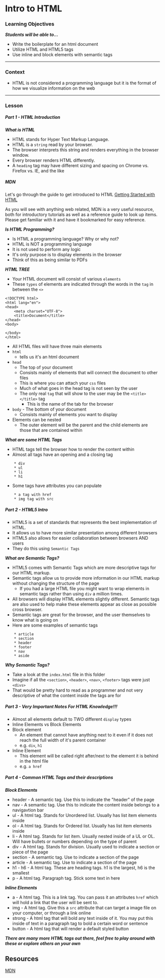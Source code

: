 # Intro to HTML 

### Learning Objectives
***Students will be able to...***

* Write the boilerplate for an html document
* Utilize HTML and HTML5 tags
* Use inline and block elements with semantic tags

---
### Context

* HTML is not considered a programming language but it is the format of how we visualize information on the web

---
### Lesson

##### Part 1 - HTML Introduction

***What is HTML***

* HTML stands for Hyper Text Markup Language.
* HTML is a `string` read by your browser. 
* The browser interprets this string and renders everything in the browser window.
* Every browser renders HTML differently.
* A `heading` tag may have different sizing and spacing on Chrome vs. Firefox vs. IE, and the like

##### MDN 
Let's go through the guide to get introduced to HTML
[Getting Started with HTML](https://developer.mozilla.org/en-US/docs/Learn/HTML/Introduction_to_HTML/Getting_started)

As you will see with anything web related, MDN is a very useful resource, both for introductory tutorials as well
as a reference guide to look up items. Please get familiar with it and have it bookmarked for easy reference.


***Is HTML Programming?***

* Is HTML a programming language? Why or why not?
* HTML is NOT a programming language
* It is not used to perform any logic
* It's only purpose is to display elements in the browser
* Think of this as being similar to PDFs

***HTML TREE***

* Your HTML document will consist of various `elements`
* These `types` of elements are indicated through the words in the `tag` in between the `<>`

```
<!DOCTYPE html>
<html lang="en">
<head>
	<meta charset="UTF-8">
	<title>Document</title>
</head>
<body>
	
</body>
</html>
```

* All HTML files will have three main elements
* `html` 
	* tells us it's an html document
* `head`
	* The top of your document
	* Consists mainly of elements that will connect the document to other files 
	* This is where you can attach your `css` files
	* Much of what goes in the head tag is not seen by the user
	* The only real `tag` that will show to the user may be the `<title></title>` tag
		* This is the name of the tab for the browser
* `body` - The bottom of your document
	* Consists mainly of elements you want to display
* Elements can be nested
	* The outer element will be the parent and the child elements are those that are contained within

***What are some HTML Tags***

* HTML tags tell the browser how to render the content within
* Almost all tags have an opening and a closing tag

```
	* div
	* ul
	* li
	* h1
```
* Some tags have attributes you can populate

```
	* a tag with href
	* img tag with src
```

##### Part 2 - HTML5 Intro

* HTML5 is a set of standards that represents the best implementation of HTML.
* It allows us to have more similar presentation among different browsers
* HTML5 also allows for easier collaboration between browsers AND users
* They do this using `Semantic Tags`

***What are Semantic Tags?***

* HTML5 comes with Semantic Tags which are more descriptive tags for our HTML markup.
* Semantic tags allow us to provide more information in our HTML markup without changing the structure of the page
	* If you had a large HTML file you might want to wrap elements in semantic tags rather than using `div` a million times.
* All browsers will display HTML elements slightly different. Semantic tags are also used to help make these elements appear as close as possible cross browser.
* Semantic tags are great for the browser, and the user themselves to know what is going on
* Here are some examples of semantic tags

```
	* article
	* section
	* header
	* footer
	* nav
	* aside
```

***Why Semantic Tags?***

* Take a look at the `index.html` file in this folder
* Imagine if all the `<section>`, `<header>`, `<nav>`, `<footer>` tags were just `<divs>`
* That would be pretty hard to read as a programmer and not very descriptive of what the content inside the tags are for


##### Part 3 - Very Important Notes For HTML Knowledge!!!

* Almost all elements default to TWO different `display` types
* Inline Elements vs Block Elements
* Block element
	* An element that cannot have anything next to it even if it does not reach the full width of it's parent container
	* e.g. `div`, `h1`
* Inline Element
	* This element will be called right after/next to the element it is behind in the html file
	* e.g. `a href`
	
##### Part 4 - Common HTML Tags and their descriptions

***Block Elements***

* header - A semantic tag. Use this to indicate the "header" of the page
* nav - A semantic tag. Use this to indicate the content inside belongs to a navigavtion bar
* ul - A html tag. Stands for Unordered list. Usually has list item elements inside
* ol - A html tag. Stands for Ordered list. Usually has list item elements inside
* li - A html tag. Stands for list item. Usually nested inside of a UL or OL. Will have bullets or numbers depending on the type of parent
* div - A html tag. Stands for division. Usually used to indicate a section or piece of the page
* section - A semantic tag. Use to indicate a section of the page
* article - A semantic tag. Use to indicate a section of the page
* h1 - h6 - A html tag. These are heading tags. h1 is the largest, h6 is the smallest
* p - A html tag. Paragraph tag. Stick some text in here

***Inline Elements***

* a - A html tag. This is a link tag. You can pass it an attributes `href` which will hold a link that the user will be sent to.
* img - A html tag. Give this a `src` attribute that can target a image file on your computer, or through a link online
* strong - A html tag that will bold any text inside of it. You may put this inside of text in a paragraph tag to bold a certain word or sentence
* button - A html tag that will render a default styled button

***There are many more HTML tags out there, feel free to play around with these or explore others on your own***


## Resources
[MDN](https://developer.mozilla.org/en-US/docs/Web/HTML)